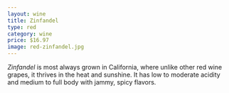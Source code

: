 ```yaml
---
layout: wine
title: Zinfandel 
type: red
category: wine
price: $16.97
image: red-zinfandel.jpg
---
```


*Zinfandel* is most always grown in California, where unlike other red wine grapes, it thrives in the heat and sunshine. It has low to moderate acidity and medium to full body with jammy, spicy flavors.

